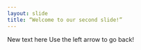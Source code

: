 ```yaml
---
layout: slide
title: “Welcome to our second slide!”
---
```

New text here
Use the left arrow to go back!
